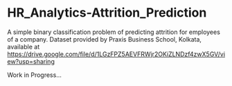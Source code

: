 # HR_Analytics-Attrition_Prediction
A simple binary classification problem of predicting attrition for employees of a company. Dataset provided by Praxis Business School, Kolkata, available at https://drive.google.com/file/d/1LGzFPZ5AEVFRWjr2OKiZLNDzf4zwX5GV/view?usp=sharing

Work in Progress...
